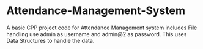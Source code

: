 # Attendance-Management-System
A basic CPP project code for Attendance Management system includes File handling use admin as username and admin@2 as password.
This uses Data Structures to handle the data.
